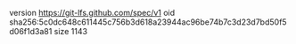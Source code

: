 version https://git-lfs.github.com/spec/v1
oid sha256:5c0dc648c611445c756b3d618a23944ac96be74b7c3d23d7bd50f5d06f1d3a81
size 1143
